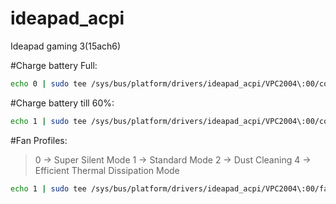 # ideapad_acpi
Ideapad gaming 3(15ach6)


#Charge battery Full:

```sh
echo 0 | sudo tee /sys/bus/platform/drivers/ideapad_acpi/VPC2004\:00/conservation_mode
```

#Charge battery till 60%:

```sh
echo 1 | sudo tee /sys/bus/platform/drivers/ideapad_acpi/VPC2004\:00/conservation_mode
```

#Fan Profiles:

> 0 -> Super Silent Mode
> 1 -> Standard Mode
> 2 -> Dust Cleaning
> 4 -> Efficient Thermal Dissipation Mode

```sh
echo 1 | sudo tee /sys/bus/platform/drivers/ideapad_acpi/VPC2004\:00/fan_mode
```
